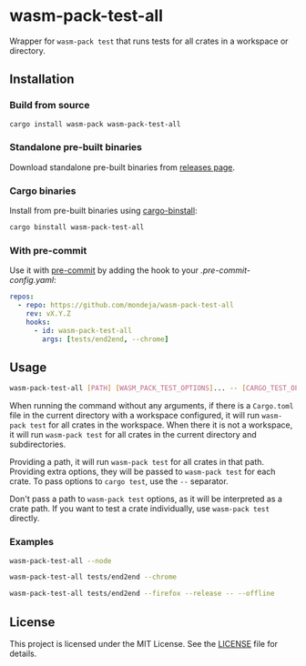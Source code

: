 # wasm-pack-test-all

Wrapper for `wasm-pack test` that runs tests for all crates in a workspace or directory.

## Installation

### Build from source

```sh
cargo install wasm-pack wasm-pack-test-all
```

### Standalone pre-built binaries

Download standalone pre-built binaries from [releases page].

### Cargo binaries

Install from pre-built binaries using [cargo-binstall]:

```sh
cargo binstall wasm-pack-test-all
```

### With pre-commit

Use it with [pre-commit] by adding the hook to your _.pre-commit-config.yaml_:

```yaml
repos:
  - repo: https://github.com/mondeja/wasm-pack-test-all
    rev: vX.Y.Z
    hooks:
      - id: wasm-pack-test-all
        args: [tests/end2end, --chrome]
```

## Usage

```sh
wasm-pack-test-all [PATH] [WASM_PACK_TEST_OPTIONS]... -- [CARGO_TEST_OPTIONS]...
```

When running the command without any arguments, if there is a `Cargo.toml` file in the current directory with a workspace configured, it will run `wasm-pack test` for all crates in the workspace. When there it is not a workspace, it will run `wasm-pack test` for all crates in the current directory and subdirectories.

Providing a path, it will run `wasm-pack test` for all crates in that path. Providing extra options, they will be passed to `wasm-pack test` for each crate. To pass options to `cargo test`, use the `--` separator.

Don't pass a path to `wasm-pack test` options, as it will be interpreted as a crate path. If you want to test a crate individually, use `wasm-pack test` directly.

### Examples

```sh
wasm-pack-test-all --node
```

```sh
wasm-pack-test-all tests/end2end --chrome
```

```sh
wasm-pack-test-all tests/end2end --firefox --release -- --offline
```

## License

This project is licensed under the MIT License. See the [LICENSE](LICENSE) file for details.

[cargo-binstall]: https://github.com/cargo-bins/cargo-binstall
[pre-commit]: https://pre-commit.com
[releases page]: https://github.com/mondeja/wasm-pack-test-all/releases

